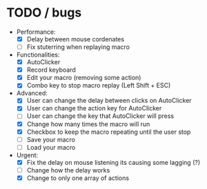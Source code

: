 # TODO / bugs

- Performance:
    - [x] Delay between mouse cordenates
    - [ ] Fix stuterring when replaying macro

- Functionalities:
    - [x] AutoClicker
    - [x] Record keyboard
    - [x] Edit your macro (removing some action)
    - [x] Combo key to stop macro replay (Left Shift + ESC)

- Advanced:
    - [x] User can change the delay between clicks on AutoClicker
    - [x] User can change the action key for AutoClicker
    - [ ] User can change the key that AutoClicker will press
    - [x] Change how many times the macro will run
    - [x] Checkbox to keep the macro repeating until the user stop
    - [ ] Save your macro
    - [ ] Load your macro

- Urgent:
    - [x] Fix the delay on mouse listening its causing some lagging (?)
    - [ ] Change how the delay works
    - [x] Change to only one array of actions